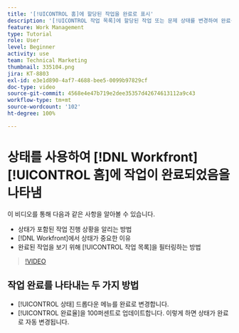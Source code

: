 ```yaml
---
title: '[!UICONTROL 홈]에 할당된 작업을 완료로 표시'
description: '[!UICONTROL 작업 목록]에 할당된 작업 또는 문제 상태를 변경하여 완료를 표시하는 방법에 대해 알아봅니다. 그러면 목록을 필터링하여 완료된 작업만 볼 수 있습니다.'
feature: Work Management
type: Tutorial
role: User
level: Beginner
activity: use
team: Technical Marketing
thumbnail: 335104.png
jira: KT-8803
exl-id: e3e1d890-4af7-4688-bee5-0099b97829cf
doc-type: video
source-git-commit: 4568e4e47b719e2dee35357d42674613112a9c43
workflow-type: tm+mt
source-wordcount: '102'
ht-degree: 100%

---
```


# 상태를 사용하여 [!DNL Workfront] [!UICONTROL 홈]에 작업이 완료되었음을 나타냄

이 비디오를 통해 다음과 같은 사항을 알아볼 수 있습니다.

* 상태가 포함된 작업 진행 상황을 알리는 방법
* [!DNL  Workfront]에서 상태가 중요한 이유
* 완료된 작업을 보기 위해 [!UICONTROL 작업 목록]을 필터링하는 방법

>[!VIDEO](https://video.tv.adobe.com/v/335104/?quality=12&learn=on&enablevpops)


## 작업 완료를 나타내는 두 가지 방법

* [!UICONTROL 상태] 드롭다운 메뉴를 완료로 변경합니다.
* [!UICONTROL 완료율]을 100퍼센트로 업데이트합니다. 이렇게 하면 상태가 완료로 자동 변경됩니다.

<!--
learn more URLs
-->
